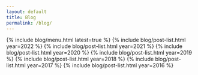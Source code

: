 ```yaml
---
layout: default
title: Blog
permalink: /blog/
---
```


{% include blog/menu.html latest=true %}
{% include blog/post-list.html year=2022 %}
{% include blog/post-list.html year=2021 %}
{% include blog/post-list.html year=2020 %}
{% include blog/post-list.html year=2019 %}
{% include blog/post-list.html year=2018 %}
{% include blog/post-list.html year=2017 %}
{% include blog/post-list.html year=2016 %}